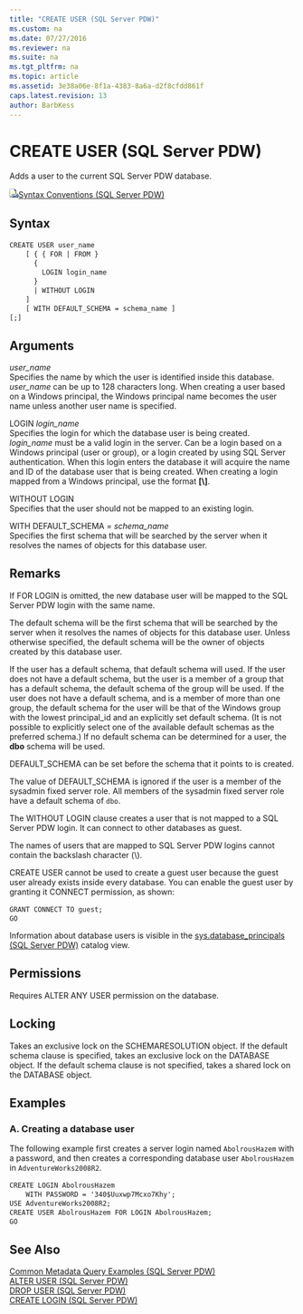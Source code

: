 ```yaml
---
title: "CREATE USER (SQL Server PDW)"
ms.custom: na
ms.date: 07/27/2016
ms.reviewer: na
ms.suite: na
ms.tgt_pltfrm: na
ms.topic: article
ms.assetid: 3e38a06e-8f1a-4383-8a6a-d2f8cfdd861f
caps.latest.revision: 13
author: BarbKess
---
```

# CREATE USER (SQL Server PDW)
Adds a user to the current SQL Server PDW database.  
  
![Topic link icon](../../mpp/sqlpdw/media/Topic_Link.gif "Topic_Link")[Syntax Conventions &#40;SQL Server PDW&#41;](../../mpp/sqlpdw/syntax-conventions-sql-server-pdw.md)  
  
## Syntax  
  
```  
CREATE USER user_name   
    [ { { FOR | FROM }  
      {   
        LOGIN login_name   
      }   
      | WITHOUT LOGIN  
    ]   
    [ WITH DEFAULT_SCHEMA = schema_name ]  
[;]  
```  
  
## Arguments  
*user_name*  
Specifies the name by which the user is identified inside this database. *user_name* can be up to 128 characters long. When creating a user based on a Windows principal, the Windows principal name becomes the user name unless another user name is specified.  
  
LOGIN *login_name*  
Specifies the login for which the database user is being created. *login_name* must be a valid login in the server. Can be a login based on a Windows principal (user or group), or a login created by using SQL Server authentication. When this login enters the database it will acquire the name and ID of the database user that is being created. When creating a login mapped from a Windows principal, use the format **[***<domainName>***\\***<loginName>***]**.  
  
WITHOUT LOGIN  
Specifies that the user should not be mapped to an existing login.  
  
WITH DEFAULT_SCHEMA = *schema_name*  
Specifies the first schema that will be searched by the server when it resolves the names of objects for this database user.  
  
## Remarks  
If FOR LOGIN is omitted, the new database user will be mapped to the SQL Server PDW login with the same name.  
  
The default schema will be the first schema that will be searched by the server when it resolves the names of objects for this database user. Unless otherwise specified, the default schema will be the owner of objects created by this database user.  
  
If the user has a default schema, that default schema will used. If the user does not have a default schema, but the user is a member of a group that has a default schema, the default schema of the group will be used. If the user does not have a default schema, and is a member of more than one group, the default schema for the user will be that of the Windows group with the lowest principal_id and an explicitly set default schema. (It is not possible to explicitly select one of the available default schemas as the preferred schema.) If no default schema can be determined for a user, the **dbo** schema will be used.  
  
DEFAULT_SCHEMA can be set before the schema that it points to is created.  
  
The value of DEFAULT_SCHEMA is ignored if the user is a member of the sysadmin fixed server role. All members of the sysadmin fixed server role have a default schema of `dbo`.  
  
The WITHOUT LOGIN clause creates a user that is not mapped to a SQL Server PDW login. It can connect to other databases as guest.  
  
The names of users that are mapped to SQL Server PDW logins cannot contain the backslash character (\\).  
  
CREATE USER cannot be used to create a guest user because the guest user already exists inside every database. You can enable the guest user by granting it CONNECT permission, as shown:  
  
```  
GRANT CONNECT TO guest;  
GO  
```  
  
Information about database users is visible in the [sys.database_principals &#40;SQL Server PDW&#41;](../../mpp/sqlpdw/sys-database-principals-sql-server-pdw.md) catalog view.  
  
## Permissions  
Requires ALTER ANY USER permission on the database.  
  
## Locking  
Takes an exclusive lock on the SCHEMARESOLUTION object. If the default schema clause is specified, takes an exclusive lock on the DATABASE object. If the default schema clause is not specified, takes a shared lock on the DATABASE object.  
  
## Examples  
  
### A. Creating a database user  
The following example first creates a server login named `AbolrousHazem` with a password, and then creates a corresponding database user `AbolrousHazem` in `AdventureWorks2008R2`.  
  
```  
CREATE LOGIN AbolrousHazem   
    WITH PASSWORD = '340$Uuxwp7Mcxo7Khy';  
USE AdventureWorks2008R2;  
CREATE USER AbolrousHazem FOR LOGIN AbolrousHazem;  
GO  
```  
  
## See Also  
[Common Metadata Query Examples &#40;SQL Server PDW&#41;](../../mpp/sqlpdw/common-metadata-query-examples-sql-server-pdw.md)  
[ALTER USER &#40;SQL Server PDW&#41;](../../mpp/sqlpdw/alter-user-sql-server-pdw.md)  
[DROP USER &#40;SQL Server PDW&#41;](../../mpp/sqlpdw/drop-user-sql-server-pdw.md)  
[CREATE LOGIN &#40;SQL Server PDW&#41;](../../mpp/sqlpdw/create-login-sql-server-pdw.md)  
  
